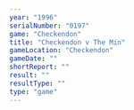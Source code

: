 ```yaml
---
year: "1996"
serialNumber: "0197" 
game: "Checkendon"
title: "Checkendon v The Min"
gameLocation: "Checkendon"
gameDate: ""
shortReport: ""
result: ""
resultType: ""
type: "game"
---
```

